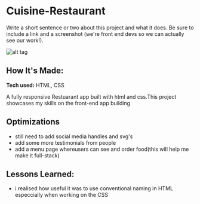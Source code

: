 # Cuisine-Restaurant

Write a short sentence or two about this project and what it does. Be sure to include a link and a screenshot (we're front end devs so we can actually see our work!).

![alt tag]()

## How It's Made:

**Tech used:** HTML, CSS

A fully responsive Restuarant app built with html and css.This project showcases my skills on the front-end app building

## Optimizations

* still need to add social media handles and svg's
* add some more testimonials from people
* add a menu page whereusers can see and order food(this will help me make it full-stack)

## Lessons Learned:

* i realised how useful it was to use conventional naming in HTML especcially when working on the CSS
